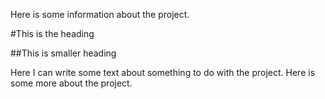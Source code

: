 Here is some information about the project.

#This is the heading

##This is smaller heading

Here I can write some text about something to do with the project.
Here is some more about the project.

